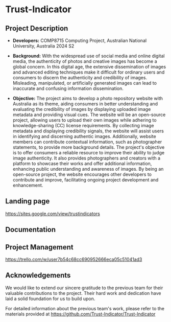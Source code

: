 # Trust-Indicator

## Project Description
  
- **Developers:** COMP8715 Computing Project, Australian National University, Australia 2024 S2
  
- **Background:** With the widespread use of social media and online digital media, the authenticity of photos and creative images has become a global concern. In this digital age, the extensive dissemination of images and advanced editing techniques make it difficult for ordinary users and consumers to discern the authenticity and credibility of images. Misleading, manipulated, or artificially generated images can lead to inaccurate and confusing information dissemination.
  
- **Objective:** The project aims to develop a photo repository website with Australia as its theme, aiding consumers in better understanding and evaluating the credibility of images by displaying uploaded image metadata and providing visual cues. The website will be an open-source project, allowing users to upload their own images while adhering to knowledge-sharing (CC) license requirements. By collecting image metadata and displaying credibility signals, the website will assist users in identifying and discerning authentic images. Additionally, website members can contribute contextual information, such as photographer statements, to provide more background details.
The project's objective is to offer consumers a reliable resource to improve their ability to judge image authenticity. It also provides photographers and creators with a platform to showcase their works and offer additional information, enhancing public understanding and awareness of images. By being an open-source project, the website encourages other developers to contribute and improve, facilitating ongoing project development and enhancement.

## Landing page

https://sites.google.com/view/trustindicators

## Documentation



## Project Management

https://trello.com/w/user7b54c68cc690952666eca05c51041ad3

## Acknowledgements

We would like to extend our sincere gratitude to the previous team for their valuable contributions to the project. Their hard work and dedication have laid a solid foundation for us to build upon.

For detailed information about the previous team's work, please refer to the materials provided at https://github.com/Trust-Indicator/Trust-Indicator

